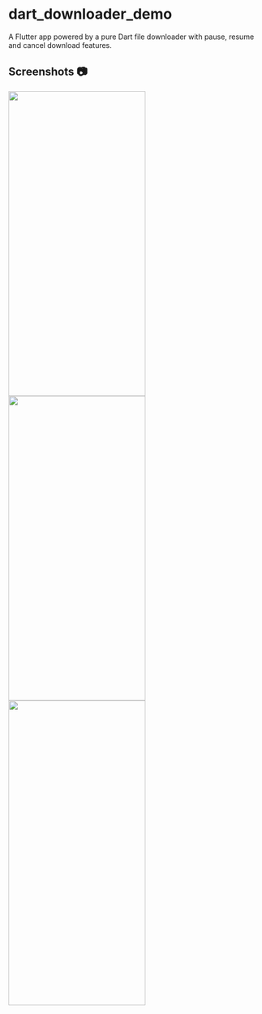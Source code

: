 # dart_downloader_demo

A Flutter app powered by a pure Dart file downloader with pause, resume and cancel download features.

## Screenshots 📷

<img src="https://raw.githubusercontent.com/Crazelu/dart_downloader/main/screenshots/screen1.png" width="270" height="600"> <img src="https://raw.githubusercontent.com/Crazelu/dart_downloader/main/screenshots/screen2.png" width="270" height="600"> <img src="https://raw.githubusercontent.com/Crazelu/dart_downloader/main/screenshots/screen3.png" width="270" height="600">
